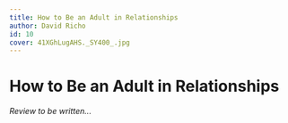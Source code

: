 ```yaml
---
title: How to Be an Adult in Relationships
author: David Richo
id: 10
cover: 41XGhLugAHS._SY400_.jpg
---
```

# How to Be an Adult in Relationships

*Review to be written...*
